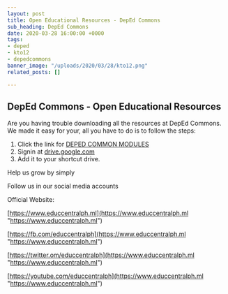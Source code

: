 ```yaml
---
layout: post
title: Open Educational Resources - DepEd Commons
sub_heading: DepEd Commons
date: 2020-03-28 16:00:00 +0000
tags:
- deped
- kto12
- depedcommons
banner_image: "/uploads/2020/03/28/kto12.png"
related_posts: []

---
```

## DepEd Commons - Open Educational Resources

Are you having trouble downloading all the resources at DepEd Commons. We made it easy for your, all you have to do is to follow the steps:

1. Click the link for [DEPED COMMON MODULES](https://drive.google.com/open?id=1ri-tDv8g1diQKtozOc7s68BSeUs0m54k)
2. Signin at [drive.google.com](https://drive.google.com)
3. Add it to your shortcut drive.

Help us grow by simply

Follow us in our social media accounts

Official Website:

[https://www.educcentralph.ml](https://www.educcentralph.ml "https://www.educcentralph.ml")

[https://fb.com/educcentralph](https://www.educcentralph.ml "https://www.educcentralph.ml")

[https://twitter.om/educcentralph](https://www.educcentralph.ml "https://www.educcentralph.ml")

[https://youtube.com/educcentralph](https://www.educcentralph.ml "https://www.educcentralph.ml")